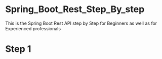 # Spring_Boot_Rest_Step_By_step
This is the Spring Boot Rest API step by Step for Beginners as well as for Experienced professionals

# Step 1

